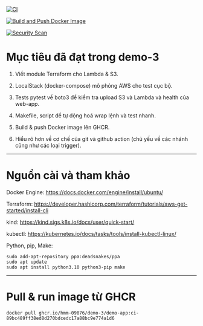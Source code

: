 [![CI](https://github.com/Hmm-09876/demo-3/actions/workflows/ci.yml/badge.svg)](https://github.com/Hmm-09876/demo-3/actions/workflows/ci.yml)

[![Build and Push Docker Image](https://github.com/Hmm-09876/demo-3/actions/workflows/build_push.yml/badge.svg)](https://github.com/Hmm-09876/demo-3/actions/workflows/build_push.yml)

[![Security Scan](https://github.com/Hmm-09876/demo-3/actions/workflows/sec-scan.yml/badge.svg)](https://github.com/Hmm-09876/demo-3/actions/workflows/sec-scan.yml)
# Mục tiêu đã đạt trong demo-3

1. Viết module Terraform cho Lambda & S3.

2. LocalStack (docker-compose) mô phỏng AWS cho test cục bộ.

3. Tests pytest về boto3 để kiểm tra upload S3 và Lambda và health của web-app.

4. Makefile, script để tự động hoá wrap lệnh và test nhanh.

5. Build & push Docker image lên GHCR.

6. Hiểu rõ hơn về cơ chế của git và github action (chủ yếu về các nhánh cũng như các loại trigger).

***
# Nguồn cài và tham khảo

Docker Engine: 
https://docs.docker.com/engine/install/ubuntu/

Terraform: 
https://developer.hashicorp.com/terraform/tutorials/aws-get-started/install-cli

kind:
https://kind.sigs.k8s.io/docs/user/quick-start/

kubectl:
https://kubernetes.io/docs/tasks/tools/install-kubectl-linux/

Python, pip, Make: 
```
sudo add-apt-repository ppa:deadsnakes/ppa
sudo apt update
sudo apt install python3.10 python3-pip make
```

***
# Pull & run image từ GHCR
```
docker pull ghcr.io/hmm-09876/demo-3/demo-app:ci-89bc489ff38ed8d270bdcedc17a88bc9e774a1d6
```

